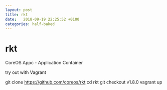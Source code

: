 ```yaml
---
layout: post
title: rkt
date:   2018-09-19 22:25:52 +0100
categories: half-baked
---
```

rkt
===

CoreOS Appc - Application Container

try out with Vagrant

git clone https://github.com/coreos/rkt cd rkt git checkout v1.8.0
vagrant up
